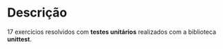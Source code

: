 # Descrição

17 exercícios resolvidos com <b>testes unitários</b> realizados com a biblioteca <b>unittest</b>.
